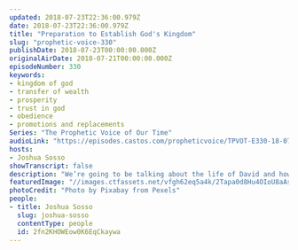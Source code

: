 ```yaml
---
updated: 2018-07-23T22:36:00.979Z
date: 2018-07-23T22:36:00.979Z
title: "Preparation to Establish God's Kingdom"
slug: "prophetic-voice-330"
publishDate: 2018-07-23T00:00:00.000Z
originalAirDate: 2018-07-21T00:00:00.000Z
episodeNumber: 330
keywords:
- kingdom of god
- transfer of wealth
- prosperity
- trust in god
- obedience
- promotions and replacements
Series: "The Prophetic Voice of Our Time"
audioLink: "https://episodes.castos.com/propheticvoice/TPVOT-E330-18-07-21-22-Preparation-to-Establish-God-s-Kingdom.mp3"
hosts:
- Joshua Sosso
showTranscript: false
description: "We’re going to be talking about the life of David and how it applies to the time that we’re in right now. For the past several weeks at Freedom Fellowship, we’ve been talking about how God is setting up the church to be in a position to where we're going to subdue and overtake kingdoms in order to establish the kingdom of God. And when we refer to nations and kingdoms and establishing the kingdom of God in those nations and kingdoms, we don’t just mean into political nations but are also referring to how God is sending people in the body of Christ to the media industries, to the entertainment industries, to the technology industries etc. Those are also nations."
featuredImage: "//images.ctfassets.net/vfgh62eq5a4k/2Tapa0d8Hu4OIoU8aAs8Uw/ec3c8f9aae2c27b31c11cd12d3049061/battle-black-blur-260024.jpg"
photoCredit: "Photo by Pixabay from Pexels"
people:
- title: Joshua Sosso
  slug: joshua-sosso
  contentType: people
  id: 2fn2KHOWEow0K6EqCkaywa
---
```

